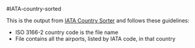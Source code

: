 #IATA-country-sorted

This is the output from [IATA Country
Sorter](https://github.com/thevedantmodi/IATACountrySorter) and follows these guidelines:

- ISO 3166-2 country code is the file name
- File contains all the airports, listed by IATA code, in that country
